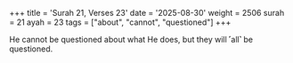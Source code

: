 +++
title = 'Surah 21, Verses 23'
date = '2025-08-30'
weight = 2506
surah = 21
ayah = 23
tags = ["about", "cannot", "questioned"]
+++

He cannot be questioned about what He does, but they will ˹all˺ be questioned.